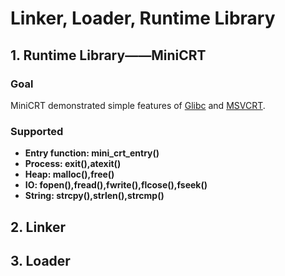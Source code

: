 # Linker, Loader, Runtime Library

## 1. Runtime Library——MiniCRT

### Goal

MiniCRT demonstrated simple features of [Glibc](https://www.gnu.org/software/libc/) and [MSVCRT](http://www.mingw.org/category/wiki/msvc).   

### Supported

* **Entry function:	mini_crt_entry()**
* **Process:	exit(),atexit()**
* **Heap:	malloc(),free()**
* **IO:	fopen(),fread(),fwrite(),flcose(),fseek()**
* **String:	strcpy(),strlen(),strcmp()**







## 2. Linker



## 3. Loader






